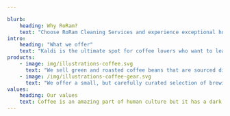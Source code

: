 ```yaml
---

blurb:
    heading: Why RoRam?
    text: "Choose RoRam Cleaning Services and experience exceptional home cleaning services. We stand out for our highly trained team, use of eco-friendly products and attention to detail to ensure a welcoming and healthy environment in your home. We value your time and comfort, tailoring our service to your needs. By trusting us, you get the peace of mind of having passionate professionals taking care of your home. Join our family of satisfied customers and discover the pleasure of returning to a spotless home. At RoRam Cleaning Services, we transform cleaning into an experience that will bring you joy every day, contact us now and discover the difference!"
intro:
    heading: "What we offer"
    text: "Kaldi is the ultimate spot for coffee lovers who want to learn about their java’s origin and support the farmers that grew it. We take coffee production, roasting and brewing seriously and we’re glad to pass that knowledge to anyone."
products:
    - image: img/illustrations-coffee.svg
      text: "We sell green and roasted coffee beans that are sourced directly from independent farmers and farm cooperatives. We’re proud to offer a variety of coffee beans grown with great care for the environment and local communities. Check our post or contact us directly for current availability."
    - image: /img/illustrations-coffee-gear.svg
      text: "We offer a small, but carefully curated selection of brewing gear and tools for every taste and experience level. No matter if you roast your own beans or just bought your first french press, you’ll find a gadget to fall in love with in our shop."
values:
    heading: Our values
    text: Coffee is an amazing part of human culture but it has a dark side too – one of colonialism and mindless abuse of natural resources and human lives. We want to turn this around and return the coffee trade to the drink’s exhilarating, empowering and unifying nature.
---
```


